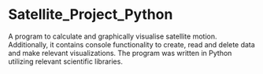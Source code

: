 # Satellite_Project_Python

A program to calculate and graphically visualise satellite motion. Additionally, it contains console functionality to create, read and delete data and make relevant visualizations. The program was written in Python utilizing relevant scientific libraries.
